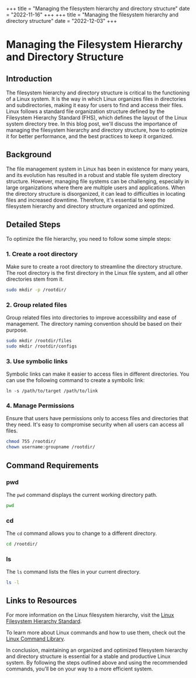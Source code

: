 +++
title = "Managing the filesystem hierarchy and directory structure"
date = "2022-11-16"
+++
+++
title = "Managing the filesystem hierarchy and directory structure"
date = "2022-12-03"
+++


# Managing the Filesystem Hierarchy and Directory Structure

## Introduction

The filesystem hierarchy and directory structure is critical to the functioning of a Linux system. It is the way in which Linux organizes files in directories and subdirectories, making it easy for users to find and access their files. Linux follows a standard file organization structure defined by the Filesystem Hierarchy Standard (FHS), which defines the layout of the Linux system directory tree. In this blog post, we'll discuss the importance of managing the filesystem hierarchy and directory structure, how to optimize it for better performance, and the best practices to keep it organized.

## Background

The file management system in Linux has been in existence for many years, and its evolution has resulted in a robust and stable file system directory structure. However, managing file systems can be challenging, especially in large organizations where there are multiple users and applications. When the directory structure is disorganized, it can lead to difficulties in locating files and increased downtime. Therefore, it's essential to keep the filesystem hierarchy and directory structure organized and optimized.

## Detailed Steps

To optimize the file hierarchy, you need to follow some simple steps:

### 1. Create a root directory

Make sure to create a root directory to streamline the directory structure. The root directory is the first directory in the Linux file system, and all other directories stem from it. 

```bash
sudo mkdir -p /rootdir/    
```

### 2. Group related files

Group related files into directories to improve accessibility and ease of management. The directory naming convention should be based on their purpose.

```bash
sudo mkdir /rootdir/files
sudo mkdir /rootdir/configs
```

### 3. Use symbolic links

Symbolic links can make it easier to access files in different directories. You can use the following command to create a symbolic link:

```
ln -s /path/to/target /path/to/link
```

### 4. Manage Permissions

Ensure that users have permissions only to access files and directories that they need. It's easy to compromise security when all users can access all files.

```bash
chmod 755 /rootdir/
chown username:groupname /rootdir/
```

## Command Requirements

### pwd

The `pwd` command displays the current working directory path.

```bash
pwd
```

### cd

The `cd` command allows you to change to a different directory. 

```bash
cd /rootdir/
```

### ls

The `ls` command lists the files in your current directory.

```bash
ls -l
```

## Links to Resources

For more information on the Linux filesystem hierarchy, visit the [Linux Filesystem Hierarchy Standard](https://refspecs.linuxfoundation.org/FHS_3.0/fhs/index.html). 

To learn more about Linux commands and how to use them, check out the [Linux Command Library](https://www.linuxcommandlibrary.com/). 

In conclusion, maintaining an organized and optimized filesystem hierarchy and directory structure is essential for a stable and productive Linux system. By following the steps outlined above and using the recommended commands, you'll be on your way to a more efficient system.